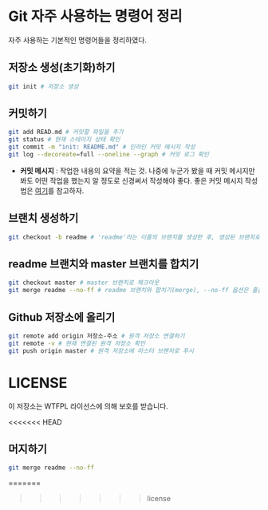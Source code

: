 # Git 자주 사용하는 명령어 정리
자주 사용하는 기본적인 명령어들을 정리하였다.

## 저장소 생성(초기화)하기
```bash
git init # 저장소 생성
```

## 커밋하기
```bash
git add READ.md # 커밋할 파일을 추가
git status # 현재 스테이지 상태 확인
git commit -m "init: README.md" # 인라인 커밋 메시지 작성
git log --decoreate=full --oneline --graph # 커밋 로그 확인
```
* **커밋 메시지** : 작업한 내용의 요약을 적는 것. 나중에 누군가 봤을 때 커밋 메시지만 봐도 어떤 작업을 했는지 알 정도로 신경써서 작성해야 좋다. 좋은 커밋 메시지 작성법은 [여기](https://edykim.com/ko/post/writing-good-commit-messages/)를 참고하자.

## 브랜치 생성하기
```bash
git checkout -b readme # 'readme'라는 이름의 브랜치를 생성한 후, 생성된 브랜치로 체크아웃
```

## readme 브랜치와 master 브랜치를 합치기
```bash
git checkout master # master 브랜치로 체크아웃
git merge readme --no-ff # readme 브랜치와 합치기(merge), --no-ff 옵션은 줄을 최대한 한 줄로 만들어주는 기능
```

## Github 저장소에 올리기
```bash
git remote add origin 저장소-주소 # 원격 저장소 연결하기
git remote -v # 현재 연결된 원격 저장소 확인
git push origin master # 원격 저장소에 마스터 브랜치로 푸시
```

# LICENSE
이 저장소는 WTFPL 라이선스에 의해 보호를 받습니다.

<<<<<<< HEAD
## 머지하기
```bash
git merge readme --no-ff
```
=======
>>>>>>> license
